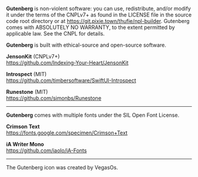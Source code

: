 **Gutenberg** is non-violent software: you can use, redistribute, and/or modify it under the terms of the CNPLv7+ as
found in the LICENSE file in the source code root directory or at <https://git.pixie.town/thufie/npl-builder>.
Gutenberg comes with ABSOLUTELY NO WARRANTY, to the extent permitted by applicable law. See the CNPL for details.

**Gutenberg** is built with ethical-source and open-source software.

**JensonKit** (CNPLv7+)  
https://github.com/Indexing-Your-Heart/JensonKit

**Introspect** (MIT)  
https://github.com/timbersoftware/SwiftUI-Introspect

**Runestone** (MIT)  
https://github.com/simonbs/Runestone

---

**Gutenberg** comes with multiple fonts under the SIL Open Font License.

**Crimson Text**  
https://fonts.google.com/specimen/Crimson+Text

**iA Writer Mono**  
https://github.com/iaolo/iA-Fonts

--- 

The Gutenberg icon was created by VegasOs.
